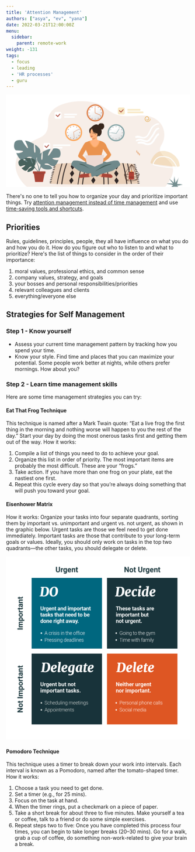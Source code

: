 ```yaml
---
title: 'Attention Management'
authors: ["asya", "ev", "yana"]
date: 2022-03-21T12:00:00Z
menu:
  sidebar:
    parent: remote-work
weight: -131
tags:
  - focus
  - leading
  - 'HR processes'
  - guru
---
```


![Attention management](/img/remote-work/attention.png)

There's no one to tell you how to organize your day and prioritize important things. Try [attention management instead of time management](https://www.nytimes.com/2019/03/28/smarter-living/productivity-isnt-about-time-management-its-about-attention-management.html) and use [time-saving tools and shortcuts](https://www.youtube.com/watch?v=FS1mnISoG7U).

## Priorities

Rules, guidelines, principles, people, they all have influence on what you do and how you do it. How do you figure out who to listen to and what to prioritize? Here's the list of things to consider in the order of their importance:

1. moral values, professional ethics, and common sense
1. company values, strategy, and goals
1. your bosses and personal responsibilities/priorities
1. relevant colleagues and clients
1. everything/everyone else

## Strategies for Self Management

### Step 1 - Know yourself
- Assess your current time management pattern by tracking how you spend your time.
- Know your style. Find time and places that you can maximize your potential. Some people work better at nights, while others prefer mornings. How about you?

### Step 2 - Learn time management skills
Here are some time management strategies you can try:

#### Eat That Frog Technique
This technique is named after a Mark Twain quote: “Eat a live frog the first thing in the morning and nothing worse will happen to you the rest of the day.” Start your day by doing the most onerous tasks first and getting them out of the way.
How it works: 
1. Compile a list of things you need to do to achieve your goal. 
2. Organize this list in order of priority. The most important items are probably the most difficult. These are your “frogs.”  
3. Take action. If you have more than one frog on your plate, eat the nastiest one first.
4. Repeat this cycle every day so that you’re always doing something that will push you toward your goal.

#### Eisenhower Matrix
How it works:
Organize your tasks into four separate quadrants, sorting them by important vs. unimportant and urgent vs. not urgent, as shown in the graphic below. Urgent tasks are those we feel need to get done immediately. Important tasks are those that contribute to your long-term goals or values. Ideally, you should only work on tasks in the top two quadrants—the other tasks, you should delegate or delete.

![eisenhower-matrix](/img/eisenhower-matrix.png)

#### Pomodoro Technique
This technique uses a timer to break down your work into intervals. Each interval is known as a Pomodoro, named after the tomato-shaped timer.
How it works:
1. Choose a task you need to get done. 
2. Set a timer (e.g., for 25 mins).
3. Focus on the task at hand.
4. When the timer rings, put a checkmark on a piece of paper.
5. Take a short break for about three to five minutes. Make yourself a tea or coffee, talk to a friend or do some simple exercises. 
6. Repeat steps two to five: Once you have completed this process four times, you can begin to take longer breaks (20–30 mins). Go for a walk, grab a cup of coffee, do something non-work-related to give your brain a break.